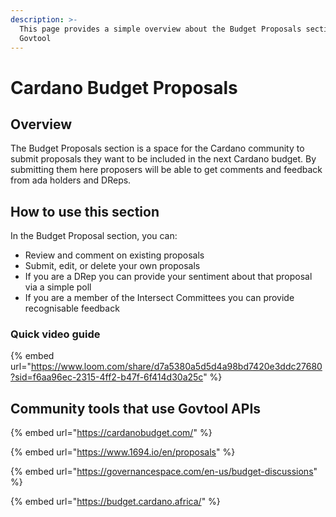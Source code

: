 ```yaml
---
description: >-
  This page provides a simple overview about the Budget Proposals section of
  Govtool
---
```


# Cardano Budget Proposals

## Overview

The Budget Proposals section is a space for the Cardano community to submit proposals they want to be included in the next Cardano budget. By submitting them here proposers will be able to get comments and feedback from ada holders and DReps.

## How to use this section

In the Budget Proposal section, you can:

* Review and comment on existing proposals
* Submit, edit, or delete your own proposals
* If you are a DRep you can provide your sentiment about that proposal via a simple poll
* If you are a member of the Intersect Committees you can provide recognisable feedback

### Quick video guide

{% embed url="https://www.loom.com/share/d7a5380a5d5d4a98bd7420e3ddc27680?sid=f6aa96ec-2315-4ff2-b47f-6f414d30a25c" %}

## Community tools that use Govtool APIs

{% embed url="https://cardanobudget.com/" %}

{% embed url="https://www.1694.io/en/proposals" %}

{% embed url="https://governancespace.com/en-us/budget-discussions" %}

{% embed url="https://budget.cardano.africa/" %}
